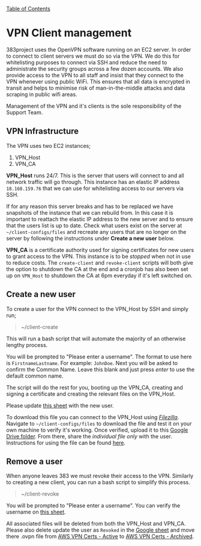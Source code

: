 [Table of Contents](/readme.md)
    
# VPN Client management
383project uses the OpenVPN software running on an EC2 server. In order to connect to client servers we must do so via the VPN. We do this for whitelisting purposes to connect via SSH and reduce the need to administrate the security groups across a few dozen accounts.
We also provide access to the VPN to all staff and insist that they connect to the VPN whenever using public WiFi. This ensures that all data is encrypted in transit and helps to minimise risk of man-in-the-middle attacks and data scraping in public wifi areas.

Management of the VPN and it's clients is the sole responsibility of the Support Team.

## VPN Infrastructure
The VPN uses two EC2 instances;
1. VPN_Host
2. VPN_CA

**VPN_Host** runs 24/7. This is the server that users will connect to and all network traffic will go through. This instance has an elastic IP address `18.168.159.76` that we can use for whitelisting access to our servers via SSH.

If for any reason this server breaks and has to be replaced we have snapshots of the instance that we can rebuild from. In this case it is important to reattach the elastic IP address to the new server and to ensure that the users list is up to date. Check what users exist on the server at `~/client-configs/files` and recreate any users that are no longer on the server by following the instructions under <b>Create a new user</b> below.

**VPN_CA** is a certificate authority used for signing certificates for new users to grant access to the VPN. This instance is to be <em>stopped</em> when not in use to reduce costs. The `create-client` and `revoke-client` scripts will both give the option to shutdown the CA at the end and a cronjob has also been set up on `VPN_Host` to shutdown the CA at 6pm everyday if it's left switched on.

## Create a new user
To create a user for the VPN connect to the VPN_Host by SSH and simply run;

> ~/client-create

This will run a bash script that will automate the majority of an otherwise lengthy process.

You will be prompted to "Please enter a username". The format to use here is `FirstnameLastname`. For example: `JohnDoe`. Next you will be asked to confirm the Common Name. Leave this blank and just press <em>enter</em> to use the default common name.

The script will do the rest for you, booting up the VPN_CA, creating and signing a certificate and creating the relevant files on the VPN_Host.

Please update [this sheet](https://docs.google.com/spreadsheets/d/1SXSHKVeZZE2waOn9UOljqJKvEGFrQLBpRtVdnFufuTc/edit?usp=sharing) with the new user.

To download this file you can connect to the VPN_Host using [<em>Filezilla</em>](https://filezilla-project.org/download.php?platform=osx). Navigate to `~/client-configs/files` to download the file and test it on your own machine to verify it's working. Once verified, upload it to this [Google Drive folder](https://drive.google.com/drive/folders/1c0t145RwsqcKDt3YUvZbzA_6XN_15YWp?usp=share_link). From there, share the <em>individual file only</em> with the user. Instructions for using the file can be found [here](https://docs.google.com/document/d/13tg9fi3nFlA1rNCeyXnsj9U_212AjKj1xni7zQeUOr0/edit?usp=sharing).

## Remove a user

When anyone leaves 383 we must revoke their access to the VPN. Similarly to creating a new client, you can run a bash script to simplify this process.

> ~/client-revoke

You will be prompted to "Please enter a username". You can verify the username on [this sheet](https://docs.google.com/spreadsheets/d/1SXSHKVeZZE2waOn9UOljqJKvEGFrQLBpRtVdnFufuTc/edit?usp=sharing).

All associated files will be deleted from both the VPN_Host and VPN_CA. Please also delete update the user as `Revoked` in the [Google sheet](https://docs.google.com/spreadsheets/d/1SXSHKVeZZE2waOn9UOljqJKvEGFrQLBpRtVdnFufuTc/edit?usp=sharing) and move there .ovpn file from [AWS VPN Certs - Active](https://drive.google.com/drive/folders/1c0t145RwsqcKDt3YUvZbzA_6XN_15YWp?usp=sharing) to [AWS VPN Certs - Archived](https://drive.google.com/drive/folders/1ekGwWoyOrB3n0nC6KRra1Z6QW1Lm8NxU?usp=share_link).
